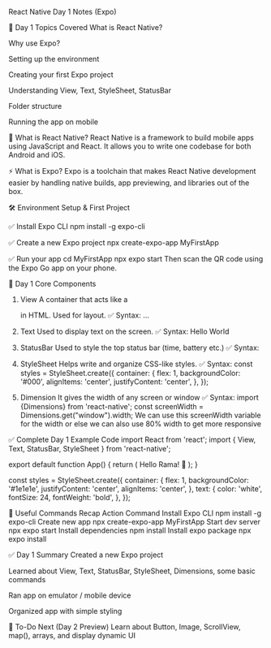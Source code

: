React Native Day 1 Notes (Expo)

🚀 Day 1 Topics Covered
What is React Native?

Why use Expo?

Setting up the environment

Creating your first Expo project

Understanding View, Text, StyleSheet, StatusBar

Folder structure

Running the app on mobile

🧠 What is React Native?
React Native is a framework to build mobile apps using JavaScript and React. It allows you to write one codebase for both Android and iOS.

⚡ What is Expo?
Expo is a toolchain that makes React Native development easier by handling native builds, app previewing, and libraries out of the box.

🛠️ Environment Setup & First Project

✅ Install Expo CLI
npm install -g expo-cli

✅ Create a new Expo project
npx create-expo-app MyFirstApp

✅ Run your app
cd MyFirstApp
npx expo start
Then scan the QR code using the Expo Go app on your phone.

🧱 Day 1 Core Components
1. View
A container that acts like a <div> in HTML. Used for layout.
✅ Syntax:
<View style={...}> ... </View>

2. Text
Used to display text on the screen.
✅ Syntax:
<Text style={...}>Hello World</Text>

3. StatusBar
Used to style the top status bar (time, battery etc.)
✅ Syntax:
<StatusBar barStyle="light-content" />

4. StyleSheet
Helps write and organize CSS-like styles.
✅ Syntax:
const styles = StyleSheet.create({
  container: {
    flex: 1,
    backgroundColor: '#000',
    alignItems: 'center',
    justifyContent: 'center',
  },
});

5. Dimension
It gives the width of any screen or window
✅ Syntax:
import {Dimensions} from 'react-native';
const screenWidth = Dimensions.get("window").width;
We can use this screenWidth variable for the width or else we can also use 80% width to get more responsive

✅ Complete Day 1 Example Code
import React from 'react';
import { View, Text, StatusBar, StyleSheet } from 'react-native';

export default function App() {
  return (
    <View style={styles.container}>
      <StatusBar barStyle="light-content" />
      <Text style={styles.text}>Hello Rama! 🚀</Text>
    </View>
  );
}

const styles = StyleSheet.create({
  container: {
    flex: 1,
    backgroundColor: '#1e1e1e',
    justifyContent: 'center',
    alignItems: 'center',
  },
  text: {
    color: 'white',
    fontSize: 24,
    fontWeight: 'bold',
  },
});

🧠 Useful Commands Recap
Action	Command
Install Expo CLI	npm install -g expo-cli
Create new app	npx create-expo-app MyFirstApp
Start dev server	npx expo start
Install dependencies	npm install <package>
Install expo package	npx expo install <expo-package>

✅ Day 1 Summary
Created a new Expo project

Learned about View, Text, StatusBar, StyleSheet, Dimensions, some basic commands

Ran app on emulator / mobile device

Organized app with simple styling

📌 To-Do Next (Day 2 Preview)
Learn about Button, Image, ScrollView, map(), arrays, and display dynamic UI

